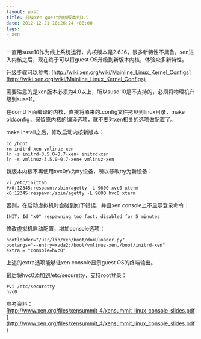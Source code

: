 ```yaml
--- 
layout: post
title: 升级xen guest内核版本到3.5
date: 2012-12-21 18:26:24 +08:00
tags:
- xen 
---
```


一直用suse10作为线上系统运行，内核版本是2.6.16，很多新特性不具备。xen进入内核之后，现在终于可以将guest OS升级到新版本内核，体验众多新特性。

升级步骤可以参考: [http://wiki.xen.org/wiki/Mainline_Linux_Kernel_Configs](http://wiki.xen.org/wiki/Mainline_Linux_Kernel_Configs)

需要注意的是xen版本必须为4.0以上，所以suse 10是不支持的，必须将物理机升级到suse11。

在domU下面编译的内核，直接将原来的.config文件拷贝到linux目录，make oldconfig，保留原内核的编译选项，就不要对xen相关的选项做配置了。

make install之后，修改启动内核新版本：

    cd /boot
    rm initrd-xen vmlinuz-xen
    ln -s initrd-3.5.0-0.7-xen+ initrd-xen
    ln -s vmlinuz-3.5.0-0.7-xen+ vmlinuz-xen

新版本内核不再使用xvc0作为tty设备，所以修改tty为新设备：

    vi /etc/inittab
    #x0:12345:respawn:/sbin/agetty -L 9600 xvc0 xterm
    x0:12345:respawn:/sbin/agetty -L 9600 hvc0 xterm

否则，在启动虚拟机时会碰到如下错误，并且xen console上不显示登录命令：

    INIT: Id "x0" respawning too fast: disabled for 5 minutes

修改虚拟机启动配置，增加console选项：

    bootloader="/usr/lib/xen/boot/domUloader.py"
    bootargs="--entry=xvda2:/boot/vmlinuz-xen,/boot/initrd-xen"
    extra = "console=hvc0"

上述的extra选项能够让xen console显示guest OS的终端输出。

最后将hvc0添加到/etc/securetty，支持root登录：

    #vi /etc/securetty
    hvc0

参考资料：[http://www.xen.org/files/xensummit_4/xensummit_linux_console_slides.pdf](http://www.xen.org/files/xensummit_4/xensummit_linux_console_slides.pdf) 

